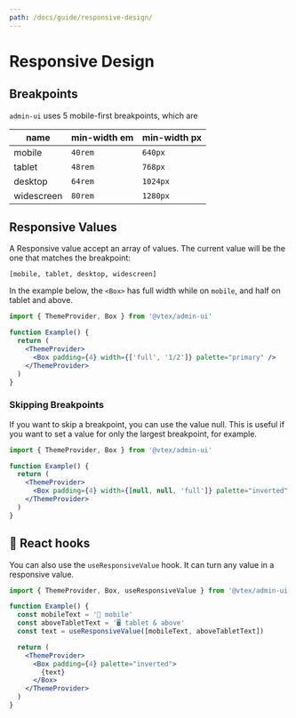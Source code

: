 ```yaml
---
path: /docs/guide/responsive-design/
---
```


# Responsive Design

## Breakpoints

`admin-ui` uses 5 mobile-first breakpoints, which are

| name       | min-width em | min-width px |
| ---------- | ------------ | ------------ |
| mobile     | `40rem`      | `640px`      |
| tablet     | `48rem`      | `768px`      |
| desktop    | `64rem`      | `1024px`     |
| widescreen | `80rem`      | `1280px`     |

## Responsive Values

A Responsive value accept an array of values. The current value will be the one that matches the breakpoint:

```static
[mobile, tablet, desktop, widescreen]
```

In the example below, the `<Box>` has full width while on `mobile`, and half on tablet and above.

```jsx
import { ThemeProvider, Box } from '@vtex/admin-ui'

function Example() {
  return (
    <ThemeProvider>
      <Box padding={4} width={['full', '1/2']} palette="primary" />
    </ThemeProvider>
  )
}
```

### Skipping Breakpoints

If you want to skip a breakpoint, you can use the value null. This is useful if you want to set a value for only the largest breakpoint, for example.

```jsx
import { ThemeProvider, Box } from '@vtex/admin-ui'

function Example() {
  return (
    <ThemeProvider>
      <Box padding={4} width={[null, null, 'full']} palette="inverted" />
    </ThemeProvider>
  )
}
```

## 🎣 React hooks

You can also use the `useResponsiveValue` hook. It can turn any value in a responsive value.

```jsx
import { ThemeProvider, Box, useResponsiveValue } from '@vtex/admin-ui'

function Example() {
  const mobileText = '📱 mobile'
  const aboveTabletText = '🖥 tablet & above'
  const text = useResponsiveValue([mobileText, aboveTabletText])

  return (
    <ThemeProvider>
      <Box padding={4} palette="inverted">
        {text}
      </Box>
    </ThemeProvider>
  )
}
```
